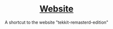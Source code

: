 <div align="center">
  <h1><a href="https://gamingoninsulin.github.io/tekkit-remasterd-edition">Website</a></h1>
  <p>A shortcut to the website "tekkit-remasterd-edition"</p>
</div>
